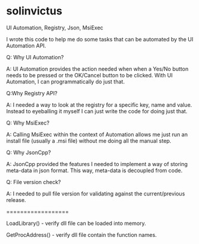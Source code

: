 # solinvictus
UI Automation, Registry, Json, MsiExec

I wrote this code to help me do some tasks that can be automated by the UI Automation API.

Q: Why UI Automation?

A: UI Automation provides the action needed when when a Yes/No button needs to be pressed or the OK/Cancel button to be clicked. With UI Automation, I can programmatically do just that.

Q:Why Registry API?

A: I needed a way to look at the registry for a specific key, name and value. Instead to eyeballing it myself I can just write the code for doing just that.

Q: Why MsiExec?

A: Calling MsiExec within the context of Automation allows me just run an install file (usually a .msi file) without me doing all the manual step.

Q: Why JsonCpp?

A: JsonCpp provided the features I needed to implement a way of storing meta-data in json format. This way, meta-data is decoupled from code.

Q: File version check?

A: I needed to pull file version for validating against the current/previous release.

==================

LoadLibrary() - verify dll file can be loaded into memory.

GetProcAddress() - verify dll file contain the function names.
